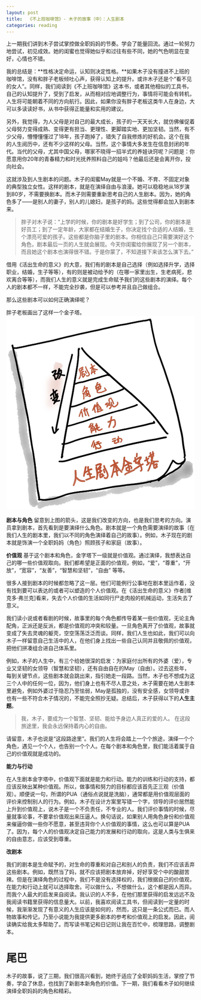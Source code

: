 ```yaml
---
layout: post
title:  《不上班咖啡馆》- 木子的故事（中）：人生剧本
categories: reading
---
```


上一期我们讲到木子尝试掌控做全职妈妈的节奏。学会了能量回流。通过一轮努力地尝试，初见成效。她的闺蜜也觉得她似乎和过往有些不同，她的气色明显在变好，心情也不错。

我的总结是：**性格决定命运，认知则决定性格。**如果木子没有撞进不上班的咖啡馆，没有和胖子老板倾吐心声，获得认知上的提升。或许木子还是个“看不见的女人”。同样，我们阅读到《不上班咖啡馆》这本书，或者其他相似的工具书，自己的认知提升了，受到了启发，从而相对应地调整行为，事情将可能会有转机，人生将可能朝着不同的方向航行。因此，如果你没有胖子老板这类牛人在身边，大可以多读读好书，从书中获得正能量和实用的建议。

另外，我觉得，为人父母是对自己的最大成长，孩子的一天天长大，就仿佛催促着父母努力变得成熟、变得更有担当、更理性、更脚踏实地、更加坚韧。当然，有不少父母，懵懵懂懂过了18年，孩子跑掉了，错失了自我修炼的好机会。这个在我的人生阅历中，还有不少这样的父母。当然，这个事情大多发生在信息封闭的年代。当代的父母，尤其中国父母，哪家不晓得一招半式的养娃诀窍呢？问题是：你愿意用你20年的青春精力和时光抚养照料自己的娃吗？他最后还是会离开你，投向社会。

这就涉及到人生剧本的问题。木子的闺蜜May就是一个不婚、不育、不固定对象的典型独立女性。这样的剧本，就是在演绎自由与浪漫。她可以稳稳地从18岁演到80岁，不需要换剧本。而木子则需要重新思考自己的人生剧本。因为，她的角色多了——是别人的妻子，别人的儿媳妇，是孩子的妈。这些觉得都会加入到剧本来。

> 胖子对木子说：“上学的时候，你的剧本是好学生；到了公司，你的剧本是好员工；到了一定年龄，大家都在结婚生子，你决定找个合适的人结婚，生个漂亮可爱的孩子。这些都是你脑子里的剧本。你相信自己只需要演好这个角色，剧本最后一页的人生就会展现。今天你闺蜜给你展现了另一个剧本，而且她这个剧本也演得很不错。于是你蒙了，不知道接下来该怎么演下去。”

借用《活出生命的意义》的大意，我们有的剧本是自己选择（例如选择升学，选择职业，结婚，生子等等），有的则是被动给予的（在哪一家里出生，生老病死，悲欢离合等等），而我们人生的意义就是完成生命赋予我们的这些剧本的演绎。每个人的剧本都不一样，不能完全抄袭，但是可以参考并且自己做组合。

那么这些剧本可以如何正确演绎呢？

胖子老板画出了这样一个金子塔。
![不上班咖啡馆-人生剧本金字塔.png](/assets/%E4%B8%8D%E4%B8%8A%E7%8F%AD%E5%92%96%E5%95%A1%E9%A6%86-%E4%BA%BA%E7%94%9F%E5%89%A7%E6%9C%AC%E9%87%91%E5%AD%97%E5%A1%94.png)

**剧本与角色**
留意到上图的箭头，这是我们改变的方向，也是我们思考的方向。演员拿到剧本，首先看到是要演绎什么角色。剧本就是一个角色需要演绎的故事（在我们人生的剧本里，我们以不同的角色演绎着自己的故事）。例如，木子现在的剧本就是饰演一个全职妈妈（角色）照顾孩子和家庭（故事）。

**价值观**
基于这个剧本和角色，金字塔下一级就是价值观。通过演绎，我想表达自己的哪一些价值观取向。我们都希望是正面的价值观，例如，“爱”，“尊重”，“开放”，“宽容”，“友善”，“智慧和坚韧”，“自由” 等等。

很多人接到剧本的时候都忽略了这一层。他们可能例行公事地在剧本里运作着，没有找到要可以表达的或者可以塑造的个人价值观。在《活出生命的意义》作者[维克多·弗兰克]看来，失去个人价值的生活如同行尸走肉般的机械运动，生活失去了意义。

我们读小说或者看剧的时候，故事里的每个角色都传导着某一些价值观，无论主角配角，正派还是反派，都是价值观的冲突和较量。一旦角色离开了价值观，故事就变成了失去灵魂的躯壳，空空荡荡泛泛而谈。同样，我们人生也如此，我们可以向木子一样留意自己生活中的人，在他们身上找出一些自己认同并且敬佩的价值观，把他们拼凑组合进自己体系里。

例如，木子的人生中，有三个给她很深的启发：为家庭付出所有的外婆（爱），专业又坚韧的女领导（智慧和坚韧），还有自由自在的May（自由）。过去这些年，每到关键节点，这些剧本就会跳出来，指引她走一段路。当然，木子也不想成为这三个人中的任何一位，因为，他们身上也有不尽人意之处，木子需要在她人生剧本里避免，例如外婆过于隐忍乃至怯弱，May是孤独的，没有安全感，女领导或许也有一些不符合木子情况的，不能完全照抄无疑。总结后，木子获得以下的**人生主题**。 

> 我，木子，要成为一个智慧、坚韧、能给予身边人真正的爱的人。 在这段旅途里，我会永远保持着内心的自由。

请留意，木子也说是“这段路途里”。我们的人生将会踏上一个个旅途，演绎一个个角色，遇见一个个人，也告别一个个人。在每个剧本和角色里，我们能活着属于自己的价值观就是成功的。

**能力与行动**

在人生剧本金字塔中，价值观下面就是能力和行动。能力的训练和行动的支持，都应该反映出某种价值观。所以，做事情和努力的目标都应该首先正三观（价值观）。顺便说一句，所谓的PUA（通俗点说就是洗脑），通常都是用价值观层面的评价来控制别人的行为。例如，木子在设计方案里写错一个字，领导的评价居然能上升到价值观上，说木子是一个不负责任，不专业的人。我们评价事情的时候，尽量就事论事，不要拿价值观出来压逼人。换句话说，如果别人用角色身份和价值观来催逼你做一些你不愿意，甚至违背你个人价值观的事情，这么也可以算是PUA了。因为，每个人的价值观决定自己能力的发展和行动的取向，这是人类与生俱来的自由意志，应该受到尊重。

**改剧本**

我们的剧本是生命赋予的，对生命的尊重和对自己和别人的负责，我们不应该丢弃这些剧本。例如，既然当了妈，就不应该把剧本放弃掉，好好享受个中的酸甜苦辣。但是在演绎角色的过程中，我们不是没有选择权的，我们根据自己的价值观，在能力和行动上就可以选择取舍。可以做什么，不想做什么，这个都是因人而异。而我个人最大的启发来自阅读。我认识的人不多，在他们那里获得的启发远远不及我阅读书籍里获得的信息量大。以前，我喜欢阅读工具书，但阅读到一定量的时候，我渐渐发现了有意义的人生应该是如何的，然而，这只是一条公式而已。而人物故事和传记，乃至小说能为我提供更多剧本的参考和价值观上的启发。因此，阅读确实给我太多帮助了。而写读书笔记和日记则让我在百忙中，梳理思路，调整剧本。


# 尾巴

木子的故事，说了三期，我们很高兴看到，她终于适应了全职妈妈生活，掌控了节奏，学会了休息，也找到了新剧本新角色的价值。下一期，我们看看木子如何继续演绎全职妈妈的角色和精彩。
<!--stackedit_data:
eyJoaXN0b3J5IjpbMjg1NjA5OTk5LDEzMTkxNDUzNTIsLTE0Mj
k1OTI4NjUsLTQwMDM2Mjg3LC0xMjQxOTIzNTQ4LDE1OTc1MDMx
OV19
-->